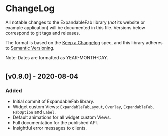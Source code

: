 # ChangeLog
All notable changes to the ExpandableFab library (*not* its website or example application) will be documented in this file. Versions below correspond to git tags and releases.

The format is based on the [Keep a Changelog](https://keepachangelog.com/en/1.0.0/) spec,
and this library adheres to [Semantic Versioning](https://semver.org/).

Note: Dates are formatted as YEAR-MONTH-DAY.

#

## [v0.9.0] - 2020-08-04
### Added
- Initial commit of ExpandableFab library.
- Widget custom Views: `ExpandableFabLayout`, `Overlay`, `ExpandableFab`, `FabOption` and `Label`.
- Default animations for all widget custom Views.
- Full documentation for the published API.
- Insightful error messages to clients.